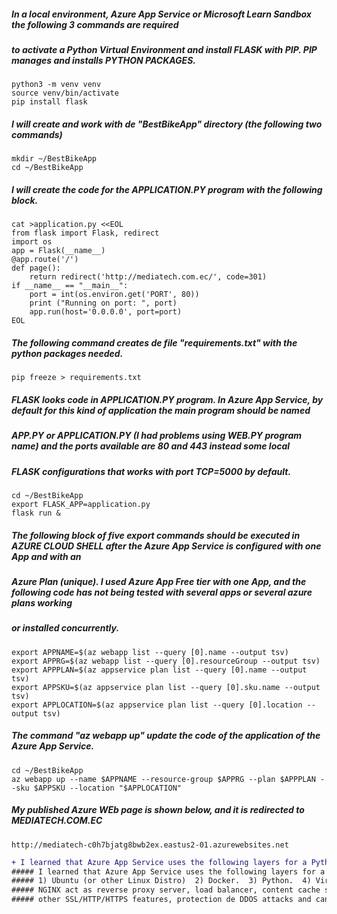 ##### In a local environment, Azure App Service or Microsoft Learn Sandbox the following 3 commands are required 
##### to activate a Python Virtual Environment and install FLASK with PIP. PIP manages and installs PYTHON PACKAGES.
```
python3 -m venv venv
source venv/bin/activate
pip install flask
```
##### I will create and work with de "BestBikeApp" directory (the following two commands)
```
mkdir ~/BestBikeApp
cd ~/BestBikeApp
```
##### I will create the code for the APPLICATION.PY program with the following block.
```
cat >application.py <<EOL
from flask import Flask, redirect
import os
app = Flask(__name__)
@app.route('/')
def page():
    return redirect('http://mediatech.com.ec/', code=301)
if __name__ == "__main__":
    port = int(os.environ.get('PORT', 80))
    print ("Running on port: ", port)
    app.run(host='0.0.0.0', port=port)
EOL
```
##### The following command creates de file "requirements.txt" with the python packages needed. 

```
pip freeze > requirements.txt
```
##### FLASK looks code in APPLICATION.PY program. In Azure App Service, by default for this kind of application the main program should be named
##### APP.PY or APPLICATION.PY (I had problems using WEB.PY program name) and the ports available are 80 and 443 instead some local
##### FLASK configurations that works with port TCP=5000 by default. 
```
cd ~/BestBikeApp
export FLASK_APP=application.py
flask run &
```
##### The following block of five export commands should be executed in AZURE CLOUD SHELL after the Azure App Service is configured with one App and with an
##### Azure Plan (unique). I used Azure App Free tier with one App, and the following code has not being tested with several apps or several azure plans working
##### or installed concurrently. 
```
export APPNAME=$(az webapp list --query [0].name --output tsv)
export APPRG=$(az webapp list --query [0].resourceGroup --output tsv)
export APPPLAN=$(az appservice plan list --query [0].name --output tsv)
export APPSKU=$(az appservice plan list --query [0].sku.name --output tsv)
export APPLOCATION=$(az appservice plan list --query [0].location --output tsv)
```
##### The command "az webapp up" update the code of the application of the Azure App Service.
```
cd ~/BestBikeApp
az webapp up --name $APPNAME --resource-group $APPRG --plan $APPPLAN --sku $APPSKU --location "$APPLOCATION"
```
##### My published Azure WEb page is shown below, and it is redirected to MEDIATECH.COM.EC  
```
http://mediatech-c0h7bjatg8bwb2ex.eastus2-01.azurewebsites.net
```

```diff
+ I learned that Azure App Service uses the following layers for a Python Web App with Flask:
##### I learned that Azure App Service uses the following layers for a Python Web App with Flask: 
##### 1) Ubuntu (or other Linux Distro)  2) Docker.  3) Python.  4) Virtual Python Environment.  5) Flask  6) NGINX  7) Gunicorn
##### NGINX act as reverse proxy server, load balancer, content cache server, web server for Static clients, can manage slow connections,
##### other SSL/HTTP/HTTPS features, protection de DDOS attacks and can PASS DYNAMIC WEB CONTENT to GUNICORM while NGINX manages STATIC WEB CONTENT
